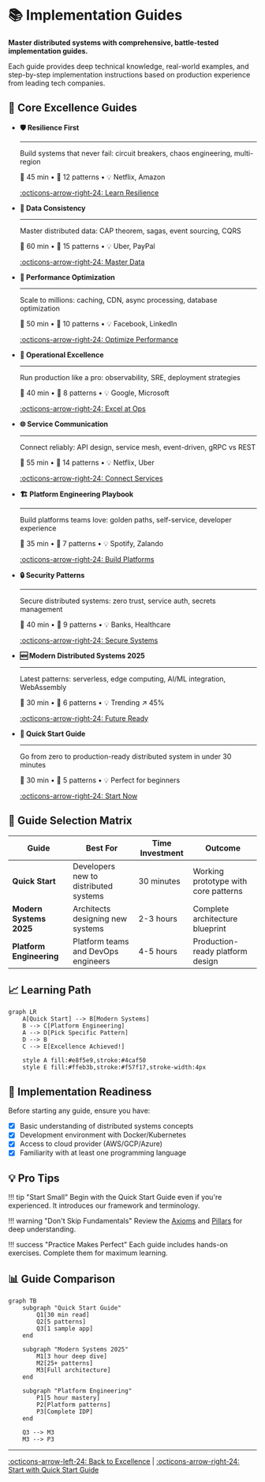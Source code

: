 # 📚 Implementation Guides

**Master distributed systems with comprehensive, battle-tested implementation guides.**

<div class="guide-intro">
    <p class="lead">Each guide provides deep technical knowledge, real-world examples, and step-by-step implementation instructions based on production experience from leading tech companies.</p>
</div>

## 🎯 Core Excellence Guides

<div class="grid cards" markdown>

-   **🛡️ Resilience First**

    ---
    
    Build systems that never fail: circuit breakers, chaos engineering, multi-region
    
    📖 45 min • 🎯 12 patterns • 💡 Netflix, Amazon
    
    [:octicons-arrow-right-24: Learn Resilience](resilience-first.md)

-   **💾 Data Consistency**

    ---
    
    Master distributed data: CAP theorem, sagas, event sourcing, CQRS
    
    📖 60 min • 🎯 15 patterns • 💡 Uber, PayPal
    
    [:octicons-arrow-right-24: Master Data](data-consistency.md)

-   **🚀 Performance Optimization**

    ---
    
    Scale to millions: caching, CDN, async processing, database optimization
    
    📖 50 min • 🎯 10 patterns • 💡 Facebook, LinkedIn
    
    [:octicons-arrow-right-24: Optimize Performance](performance-optimization.md)

-   **🔧 Operational Excellence**

    ---
    
    Run production like a pro: observability, SRE, deployment strategies
    
    📖 40 min • 🎯 8 patterns • 💡 Google, Microsoft
    
    [:octicons-arrow-right-24: Excel at Ops](operational-excellence.md)

-   **🌐 Service Communication**

    ---
    
    Connect reliably: API design, service mesh, event-driven, gRPC vs REST
    
    📖 55 min • 🎯 14 patterns • 💡 Netflix, Uber
    
    [:octicons-arrow-right-24: Connect Services](service-communication.md)

-   **🏗️ Platform Engineering Playbook**

    ---
    
    Build platforms teams love: golden paths, self-service, developer experience
    
    📖 35 min • 🎯 7 patterns • 💡 Spotify, Zalando
    
    [:octicons-arrow-right-24: Build Platforms](platform-engineering-playbook.md)

-   **🔒 Security Patterns**

    ---
    
    Secure distributed systems: zero trust, service auth, secrets management
    
    📖 40 min • 🎯 9 patterns • 💡 Banks, Healthcare
    
    [:octicons-arrow-right-24: Secure Systems](security-patterns.md)

-   **🆕 Modern Distributed Systems 2025**

    ---
    
    Latest patterns: serverless, edge computing, AI/ML integration, WebAssembly
    
    📖 30 min • 🎯 6 patterns • 💡 Trending ↗️ 45%
    
    [:octicons-arrow-right-24: Future Ready](modern-distributed-systems-2025.md)

-   **🚀 Quick Start Guide**

    ---
    
    Go from zero to production-ready distributed system in under 30 minutes
    
    📖 30 min • 🎯 5 patterns • 💡 Perfect for beginners
    
    [:octicons-arrow-right-24: Start Now](quick-start-guide.md)

</div>

## 🎯 Guide Selection Matrix

| Guide | Best For | Time Investment | Outcome |
|-------|----------|-----------------|---------|
| **Quick Start** | Developers new to distributed systems | 30 minutes | Working prototype with core patterns |
| **Modern Systems 2025** | Architects designing new systems | 2-3 hours | Complete architecture blueprint |
| **Platform Engineering** | Platform teams and DevOps engineers | 4-5 hours | Production-ready platform design |

## 📈 Learning Path

```mermaid
graph LR
    A[Quick Start] --> B[Modern Systems]
    B --> C[Platform Engineering]
    A --> D[Pick Specific Pattern]
    D --> B
    C --> E[Excellence Achieved!]
    
    style A fill:#e8f5e9,stroke:#4caf50
    style E fill:#ffeb3b,stroke:#f57f17,stroke-width:4px
```

## 🔧 Implementation Readiness

Before starting any guide, ensure you have:

- [x] Basic understanding of distributed systems concepts
- [x] Development environment with Docker/Kubernetes
- [x] Access to cloud provider (AWS/GCP/Azure)
- [x] Familiarity with at least one programming language

## 💡 Pro Tips

!!! tip "Start Small"
    Begin with the Quick Start Guide even if you're experienced. It introduces our framework and terminology.

!!! warning "Don't Skip Fundamentals"
    Review the [Axioms](../../part1-axioms/) and [Pillars](../../part2-pillars/) for deep understanding.

!!! success "Practice Makes Perfect"
    Each guide includes hands-on exercises. Complete them for maximum learning.

## 📊 Guide Comparison

```mermaid
graph TB
    subgraph "Quick Start Guide"
        Q1[30 min read]
        Q2[5 patterns]
        Q3[1 sample app]
    end
    
    subgraph "Modern Systems 2025"
        M1[3 hour deep dive]
        M2[25+ patterns]
        M3[Full architecture]
    end
    
    subgraph "Platform Engineering"
        P1[5 hour mastery]
        P2[Platform patterns]
        P3[Complete IDP]
    end
    
    Q3 --> M3
    M3 --> P3
```

---

[:octicons-arrow-left-24: Back to Excellence](../index.md) | [:octicons-arrow-right-24: Start with Quick Start Guide](quick-start-guide.md)